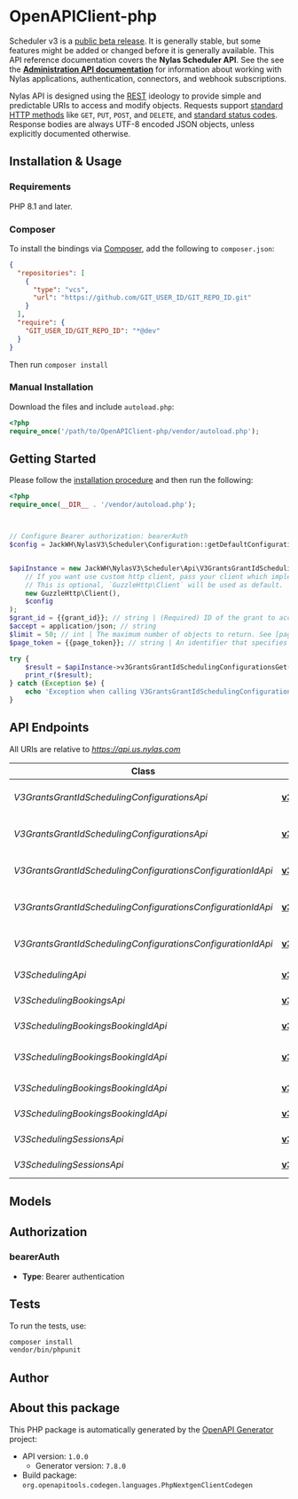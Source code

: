 # OpenAPIClient-php

Scheduler v3 is a [public beta release](https:///docs/support/product-lifecycle/#beta-release). It is generally stable, but some features might be added or changed before it is generally available.
This API reference documentation covers the **Nylas Scheduler API**. See the see the [<b>Administration API documentation</b>](https:///docs/api/v3/admin/) for information about working with Nylas applications, authentication, connectors, and webhook subscriptions.

Nylas API is designed using the [REST](http://en.wikipedia.org/wiki/Representational_State_Transfer) ideology to provide simple and predictable URIs to access and modify objects. Requests support [standard HTTP methods](http://www.w3.org/Protocols/rfc2616/rfc2616-sec9.html) like `GET`, `PUT`, `POST`, and `DELETE`, and [standard status codes](http://www.w3.org/Protocols/rfc2616/rfc2616-sec10.html). Response bodies are always UTF-8 encoded JSON objects, unless explicitly documented otherwise.


## Installation & Usage

### Requirements

PHP 8.1 and later.

### Composer

To install the bindings via [Composer](https://getcomposer.org/), add the following to `composer.json`:

```json
{
  "repositories": [
    {
      "type": "vcs",
      "url": "https://github.com/GIT_USER_ID/GIT_REPO_ID.git"
    }
  ],
  "require": {
    "GIT_USER_ID/GIT_REPO_ID": "*@dev"
  }
}
```

Then run `composer install`

### Manual Installation

Download the files and include `autoload.php`:

```php
<?php
require_once('/path/to/OpenAPIClient-php/vendor/autoload.php');
```

## Getting Started

Please follow the [installation procedure](#installation--usage) and then run the following:

```php
<?php
require_once(__DIR__ . '/vendor/autoload.php');



// Configure Bearer authorization: bearerAuth
$config = JackWH\NylasV3\Scheduler\Configuration::getDefaultConfiguration()->setAccessToken('YOUR_ACCESS_TOKEN');


$apiInstance = new JackWH\NylasV3\Scheduler\Api\V3GrantsGrantIdSchedulingConfigurationsApi(
    // If you want use custom http client, pass your client which implements `GuzzleHttp\ClientInterface`.
    // This is optional, `GuzzleHttp\Client` will be used as default.
    new GuzzleHttp\Client(),
    $config
);
$grant_id = {{grant_id}}; // string | (Required) ID of the grant to access. Use `/me/` to refer to the grant associated with an access token.
$accept = application/json; // string
$limit = 50; // int | The maximum number of objects to return. See [pagination](/docs/api/v3/ecc/#overview--pagination) for more information.
$page_token = {{page_token}}; // string | An identifier that specifies which page of data to return. You can get this value from the `next_cursor` response field. See [Pagination](/docs/api/v3/ecc/#overview--pagination) for more information.

try {
    $result = $apiInstance->v3GrantsGrantIdSchedulingConfigurationsGet($grant_id, $accept, $limit, $page_token);
    print_r($result);
} catch (Exception $e) {
    echo 'Exception when calling V3GrantsGrantIdSchedulingConfigurationsApi->v3GrantsGrantIdSchedulingConfigurationsGet: ', $e->getMessage(), PHP_EOL;
}

```

## API Endpoints

All URIs are relative to *https://api.us.nylas.com*

Class | Method | HTTP request | Description
------------ | ------------- | ------------- | -------------
*V3GrantsGrantIdSchedulingConfigurationsApi* | [**v3GrantsGrantIdSchedulingConfigurationsGet**](docs/Api/V3GrantsGrantIdSchedulingConfigurationsApi.md#v3grantsgrantidschedulingconfigurationsget) | **GET** /v3/grants/{grant_id}/scheduling/configurations | Return all Configuration objects
*V3GrantsGrantIdSchedulingConfigurationsApi* | [**v3GrantsGrantIdSchedulingConfigurationsPost**](docs/Api/V3GrantsGrantIdSchedulingConfigurationsApi.md#v3grantsgrantidschedulingconfigurationspost) | **POST** /v3/grants/{grant_id}/scheduling/configurations | Create a Configuration object
*V3GrantsGrantIdSchedulingConfigurationsConfigurationIdApi* | [**v3GrantsGrantIdSchedulingConfigurationsConfigurationIdDelete**](docs/Api/V3GrantsGrantIdSchedulingConfigurationsConfigurationIdApi.md#v3grantsgrantidschedulingconfigurationsconfigurationiddelete) | **DELETE** /v3/grants/{grant_id}/scheduling/configurations/{configuration_id} | Delete a Configuration object
*V3GrantsGrantIdSchedulingConfigurationsConfigurationIdApi* | [**v3GrantsGrantIdSchedulingConfigurationsConfigurationIdGet**](docs/Api/V3GrantsGrantIdSchedulingConfigurationsConfigurationIdApi.md#v3grantsgrantidschedulingconfigurationsconfigurationidget) | **GET** /v3/grants/{grant_id}/scheduling/configurations/{configuration_id} | Return a Configuration object
*V3GrantsGrantIdSchedulingConfigurationsConfigurationIdApi* | [**v3GrantsGrantIdSchedulingConfigurationsConfigurationIdPut**](docs/Api/V3GrantsGrantIdSchedulingConfigurationsConfigurationIdApi.md#v3grantsgrantidschedulingconfigurationsconfigurationidput) | **PUT** /v3/grants/{grant_id}/scheduling/configurations/{configuration_id} | Update a Configuration object
*V3SchedulingApi* | [**v3SchedulingAvailabilityGet**](docs/Api/V3SchedulingApi.md#v3schedulingavailabilityget) | **GET** /v3/scheduling/availability | Get Availability
*V3SchedulingBookingsApi* | [**v3SchedulingBookingsPost**](docs/Api/V3SchedulingBookingsApi.md#v3schedulingbookingspost) | **POST** /v3/scheduling/bookings | Book an event
*V3SchedulingBookingsBookingIdApi* | [**v3SchedulingBookingsBookingIdDelete**](docs/Api/V3SchedulingBookingsBookingIdApi.md#v3schedulingbookingsbookingiddelete) | **DELETE** /v3/scheduling/bookings/{booking_id} | Delete a booking
*V3SchedulingBookingsBookingIdApi* | [**v3SchedulingBookingsBookingIdGet**](docs/Api/V3SchedulingBookingsBookingIdApi.md#v3schedulingbookingsbookingidget) | **GET** /v3/scheduling/bookings/{booking_id} | Return a Booking object
*V3SchedulingBookingsBookingIdApi* | [**v3SchedulingBookingsBookingIdPatch**](docs/Api/V3SchedulingBookingsBookingIdApi.md#v3schedulingbookingsbookingidpatch) | **PATCH** /v3/scheduling/bookings/{booking_id} | Reschedule a booking
*V3SchedulingBookingsBookingIdApi* | [**v3SchedulingBookingsBookingIdPut**](docs/Api/V3SchedulingBookingsBookingIdApi.md#v3schedulingbookingsbookingidput) | **PUT** /v3/scheduling/bookings/{booking_id} | Confirm a booking
*V3SchedulingSessionsApi* | [**v3SchedulingSessionsPost**](docs/Api/V3SchedulingSessionsApi.md#v3schedulingsessionspost) | **POST** /v3/scheduling/sessions | Create a session
*V3SchedulingSessionsApi* | [**v3SchedulingSessionsSessionIdDelete**](docs/Api/V3SchedulingSessionsApi.md#v3schedulingsessionssessioniddelete) | **DELETE** /v3/scheduling/sessions/{session_id} | Delete a session

## Models


## Authorization

### bearerAuth

- **Type**: Bearer authentication

## Tests

To run the tests, use:

```bash
composer install
vendor/bin/phpunit
```

## Author



## About this package

This PHP package is automatically generated by the [OpenAPI Generator](https://openapi-generator.tech) project:

- API version: `1.0.0`
    - Generator version: `7.8.0`
- Build package: `org.openapitools.codegen.languages.PhpNextgenClientCodegen`

